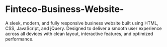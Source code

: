# Finteco-Business-Website-
A sleek, modern, and fully responsive business website built using HTML, CSS, JavaScript, and jQuery. Designed to deliver a smooth user experience across all devices with clean layout, interactive features, and optimized performance.
